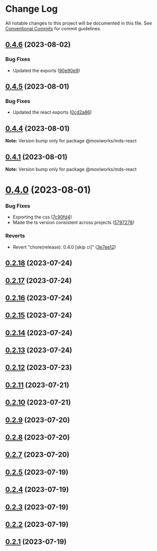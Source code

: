 # Change Log

All notable changes to this project will be documented in this file.
See [Conventional Commits](https://conventionalcommits.org) for commit guidelines.

## [0.4.6](https://github.com/moxiworks/mds/compare/0.4.5...0.4.6) (2023-08-02)


### Bug Fixes

* Updated the exports ([90e90e9](https://github.com/moxiworks/mds/commit/90e90e998b68ae7a75811074dab93482b1384278))





## [0.4.5](https://github.com/moxiworks/mds/compare/0.4.4...0.4.5) (2023-08-01)


### Bug Fixes

* Updated the react exports ([0cd2a86](https://github.com/moxiworks/mds/commit/0cd2a868439cd1fde1a0382c3a65d94a7cb5cbd5))





## [0.4.4](https://github.com/moxiworks/mds/compare/0.4.3...0.4.4) (2023-08-01)

**Note:** Version bump only for package @moxiworks/mds-react





## [0.4.1](https://github.com/moxiworks/mds/compare/0.4.0...0.4.1) (2023-08-01)

**Note:** Version bump only for package @moxiworks/mds-react





# [0.4.0](https://github.com/moxiworks/mds/compare/0.3.0...0.4.0) (2023-08-01)


### Bug Fixes

* Exporting the css ([7c90fd4](https://github.com/moxiworks/mds/commit/7c90fd42f2f1743371065ae6fa6abad2f4388770))
* Made the ts version consistent across projects ([5797278](https://github.com/moxiworks/mds/commit/57972782d725f0c36c4dee6e99e3136e2a66b805))


### Reverts

* Revert "chore(release): 0.4.0 [skip ci]" ([3e7ee12](https://github.com/moxiworks/mds/commit/3e7ee123d6322ae9f0e3bd1220b5eb730c939bc6))





## [0.2.18](https://github.com/moxiworks/mds/compare/0.2.17...0.2.18) (2023-07-24)



## [0.2.17](https://github.com/moxiworks/mds/compare/0.2.16...0.2.17) (2023-07-24)



## [0.2.16](https://github.com/moxiworks/mds/compare/0.2.15...0.2.16) (2023-07-24)



## [0.2.15](https://github.com/moxiworks/mds/compare/0.2.14...0.2.15) (2023-07-24)



## [0.2.14](https://github.com/moxiworks/mds/compare/0.2.13...0.2.14) (2023-07-24)



## [0.2.13](https://github.com/moxiworks/mds/compare/0.2.12...0.2.13) (2023-07-24)



## [0.2.12](https://github.com/moxiworks/mds/compare/0.2.11...0.2.12) (2023-07-23)



## [0.2.11](https://github.com/moxiworks/mds/compare/0.2.10...0.2.11) (2023-07-21)



## [0.2.10](https://github.com/moxiworks/mds/compare/0.2.9...0.2.10) (2023-07-21)



## [0.2.9](https://github.com/moxiworks/mds/compare/0.2.8...0.2.9) (2023-07-20)



## [0.2.8](https://github.com/moxiworks/mds/compare/0.2.7...0.2.8) (2023-07-20)



## [0.2.7](https://github.com/moxiworks/mds/compare/0.2.5...0.2.7) (2023-07-20)



## [0.2.5](https://github.com/moxiworks/mds/compare/0.2.4...0.2.5) (2023-07-19)



## [0.2.4](https://github.com/moxiworks/mds/compare/0.2.3...0.2.4) (2023-07-19)



## [0.2.3](https://github.com/moxiworks/mds/compare/0.2.2...0.2.3) (2023-07-19)



## [0.2.2](https://github.com/moxiworks/mds/compare/0.2.1...0.2.2) (2023-07-19)



## [0.2.1](https://github.com/moxiworks/mds/compare/0.2.0...0.2.1) (2023-07-19)
